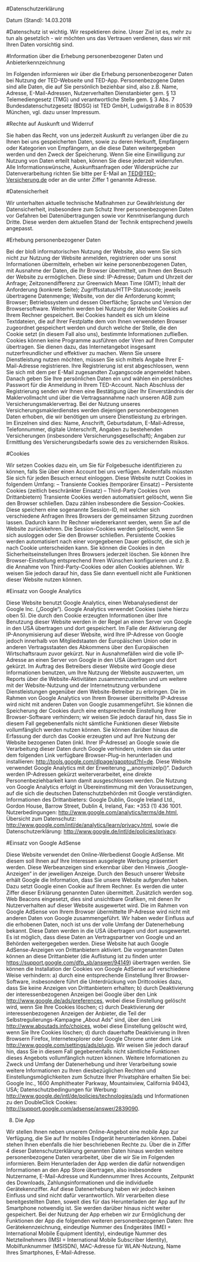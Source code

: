 #Datenschutzerklärung

Datum (Stand): 14.03.2018

#Datenschutz ist wichtig. Wir respektieren deine. Unser Ziel ist es, mehr zu tun als gesetzlich - wir möchten uns das Vertrauen verdienen, dass wir mit Ihren Daten vorsichtig sind.

#Information über die Erhebung personenbezogener Daten und Anbieterkennzeichnung

Im Folgenden informieren wir über die Erhebung personenbezogener Daten bei Nutzung der TED-Webseite und TED-App. Personenbezogene Daten sind alle Daten, die auf Sie persönlich beziehbar sind, also z.B. Name, Adresse, E-Mail-Adressen, Nutzerverhalten Dienstanbieter gem. § 13 Telemediengesetz (TMG) und verantwortliche Stelle gem. § 3 Abs. 7 Bundesdatenschutzgesetz (BDSG) ist TED GmbH, Ludwigstraße 8 in 80539 München, vgl. dazu unser Impressum. 


#Rechte auf Auskunft und Widerruf 

Sie haben das Recht, von uns jederzeit Auskunft zu verlangen über die zu Ihnen bei uns gespeicherten Daten, sowie zu deren Herkunft, Empfängern oder Kategorien von Empfängern, an die diese Daten weitergegeben werden und den Zweck der Speicherung. Wenn Sie eine Einwilligung zur Nutzung von Daten erteilt haben, können Sie diese jederzeit widerrufen. Alle Informationswünsche, Auskunftsanfragen oder Widersprüche zur Datenverarbeitung richten Sie bitte per E-Mail an TED@TED-Versicherung.de oder an die unter Ziffer 1 genannte Adresse. 


#Datensicherheit 

Wir unterhalten aktuelle technische Maßnahmen zur Gewährleistung der Datensicherheit, insbesondere zum Schutz Ihrer personenbezogenen Daten vor Gefahren bei Datenübertragungen sowie vor Kenntniserlangung durch Dritte. Diese werden dem aktuellen Stand der Technik entsprechend jeweils angepasst. 


#Erhebung personenbezogener Daten

Bei der bloß informatorischen Nutzung der Website, also wenn Sie sich nicht zur Nutzung der Website anmelden, registrieren oder uns sonst Informationen übermitteln, erheben wir keine personenbezogenen Daten, mit Ausnahme der Daten, die Ihr Browser übermittelt, um Ihnen den Besuch der Website zu ermöglichen. Diese sind: IP-Adresse; Datum und Uhrzeit der Anfrage; Zeitzonendifferenz zur Greenwich Mean Time (GMT); Inhalt der Anforderung (konkrete Seite); Zugriffsstatus/HTTP-Statuscode; jeweils übertragene Datenmenge; Website, von der die Anforderung kommt; Browser; Betriebssystem und dessen Oberfläche; Sprache und Version der Browsersoftware. Weiterhin werden bei Nutzung der Website Cookies auf Ihrem Rechner gespeichert. Bei Cookies handelt es sich um kleine Textdateien, die auf Ihrer Festplatte dem von Ihnen verwendeten Browser zugeordnet gespeichert werden und durch welche der Stelle, die den Cookie setzt (in diesem Fall also uns), bestimmte Informationen zufließen. Cookies können keine Programme ausführen oder Viren auf Ihren Computer übertragen. Sie dienen dazu, das Internetangebot insgesamt nutzerfreundlicher und effektiver zu machen. Wenn Sie unsere Dienstleistung nutzen möchten, müssen Sie sich mittels Angabe Ihrer E-Mail-Adresse registrieren. Ihre Registrierung ist erst abgeschlossen, wenn Sie sich mit dem per E-Mail zugesandten Zugangscode angemeldet haben. Danach geben Sie Ihre persönlichen Daten ein und wählen ein persönliches Passwort für die Anmeldung in Ihrem TED-Account. Nach Abschluss der Registrierung senden wir Ihnen eine Bestätigung über Ihr Einverständnis der Maklervollmacht und über die Vertragsannahme nach unseren AGB zum Versicherungsmaklervertrag. Bei der Nutzung unseres Versicherungsmaklerdienstes werden diejenigen personenbezogenen Daten erhoben, die wir benötigen um unsere Dienstleistung zu erbringen. Im Einzelnen sind dies: Name, Anschrift, Geburtsdatum, E-Mail-Adresse, Telefonnummer, digitale Unterschrift, Angaben zu bestehenden Versicherungen (insbesondere Versicherungsgesellschaft); Angaben zur Ermittlung des Versicherungsbedarfs sowie des zu versichernden Risikos. 


#Cookies

Wir setzen Cookies dazu ein, um Sie für Folgebesuche identifizieren zu können, falls Sie über einen Account bei uns verfügen. Andernfalls müssten Sie sich für jeden Besuch erneut einloggen. Diese Website nutzt Cookies in folgendem Umfang: 
– Transiente Cookies (temporärer Einsatz) 
– Persistente Cookies (zeitlich beschränkter Einsatz) 
– Third-Party Cookies (von Drittanbietern) Transiente Cookies werden automatisiert gelöscht, wenn Sie den Browser schließen. Dazu zählen insbesondere die Session-Cookies. Diese speichern eine sogenannte Session-ID, mit welcher sich verschiedene Anfragen Ihres Browsers der gemeinsamen Sitzung zuordnen lassen. Dadurch kann Ihr Rechner wiedererkannt werden, wenn Sie auf die Website zurückkehren. Die Session-Cookies werden gelöscht, wenn Sie sich ausloggen oder Sie den Browser schließen. Persistente Cookies werden automatisiert nach einer vorgegebenen Dauer gelöscht, die sich je nach Cookie unterscheiden kann. Sie können die Cookies in den Sicherheitseinstellungen Ihres Browsers jederzeit löschen. Sie können Ihre Browser-Einstellung entsprechend Ihren Wünschen konfigurieren und z. B. die Annahme von Third-Party-Cookies oder allen Cookies ablehnen. Wir weisen Sie jedoch darauf hin, dass Sie dann eventuell nicht alle Funktionen dieser Website nutzen können.


#Einsatz von Google Analytics

Diese Website benutzt Google Analytics, einen Webanalysedienst der Google Inc. („Google“). Google Analytics verwendet Cookies (siehe hierzu oben 5). Die durch den Cookie erzeugten Informationen über Ihre Benutzung dieser Website werden in der Regel an einen Server von Google in den USA übertragen und dort gespeichert. Im Falle der Aktivierung der IP-Anonymisierung auf dieser Website, wird Ihre IP-Adresse von Google jedoch innerhalb von Mitgliedstaaten der Europäischen Union oder in anderen Vertragsstaaten des Abkommens über den Europäischen Wirtschaftsraum zuvor gekürzt. Nur in Ausnahmefällen wird die volle IP-Adresse an einen Server von Google in den USA übertragen und dort gekürzt. Im Auftrag des Betreibers dieser Website wird Google diese Informationen benutzen, um Ihre Nutzung der Website auszuwerten, um Reports über die Website-Aktivitäten zusammenzustellen und um weitere mit der Website-Nutzung und der Internetnutzung verbundene Dienstleistungen gegenüber dem Website-Betreiber zu erbringen. Die im Rahmen von Google Analytics von Ihrem Browser übermittelte IP-Adresse wird nicht mit anderen Daten von Google zusammengeführt. Sie können die Speicherung der Cookies durch eine entsprechende Einstellung Ihrer Browser-Software verhindern; wir weisen Sie jedoch darauf hin, dass Sie in diesem Fall gegebenenfalls nicht sämtliche Funktionen dieser Website vollumfänglich werden nutzen können. Sie können darüber hinaus die Erfassung der durch das Cookie erzeugten und auf Ihre Nutzung der Website bezogenen Daten (inkl. Ihrer IP-Adresse) an Google sowie die Verarbeitung dieser Daten durch Google verhindern, indem sie das unter dem folgenden Link verfügbare Browser-Plug-in herunterladen und installieren: http://tools.google.com/dlpage/gaoptout?hl=de. Diese Website verwendet Google Analytics mit der Erweiterung „_anonymizeIp()“. Dadurch werden IP-Adressen gekürzt weiterverarbeitet, eine direkte Personenbeziehbarkeit kann damit ausgeschlossen werden. Die Nutzung von Google Analytics erfolgt in Übereinstimmung mit den Voraussetzungen, auf die sich die deutschen Datenschutzbehörden mit Google verständigten. Informationen des Drittanbieters: Google Dublin, Google Ireland Ltd., Gordon House, Barrow Street, Dublin 4, Ireland, Fax: +353 (1) 436 1001. Nutzerbedingungen: http://www.google.com/analytics/terms/de.html, Übersicht zum Datenschutz: http://www.google.com/intl/de/analytics/learn/privacy.html, sowie die Datenschutzerklärung: http://www.google.de/intl/de/policies/privacy. 


#Einsatz von Google AdSense

Diese Website verwendet den Online-Werbedienst Google AdSense. Mit diesem soll Ihnen auf Ihre Interessen ausgelegte Werbung präsentiert werden. Diese Werbeanzeigen sind erkennbar über den Hinweis „Google-Anzeigen“ in der jeweiligen Anzeige. Durch den Besuch unserer Website erhält Google die Information, dass Sie unsere Website aufgerufen haben. Dazu setzt Google einen Cookie auf Ihrem Rechner. Es werden die unter Ziffer dieser Erklärung genannten Daten übermittelt. Zusätzlich werden sog. Web Beacons eingesetzt, dies sind unsichtbare Grafiken, mit denen Ihr Nutzerverhalten auf dieser Website ausgewertet wird. Die im Rahmen von Google AdSense von Ihrem Browser übermittelte IP-Adresse wird nicht mit anderen Daten von Google zusammengeführt. Wir haben weder Einfluss auf die erhobenen Daten, noch ist uns der volle Umfang der Datenerhebung bekannt. Diese Daten werden in die USA übertragen und dort ausgewertet. Es ist möglich, dass diese Daten an Vertragspartner von Google und an Behörden weitergegeben werden. Diese Website hat auch Google AdSense-Anzeigen von Drittanbietern aktiviert. Die vorgenannten Daten können an diese Drittanbieter (die Auflistung ist zu finden unter https://support.google.com/dfp_sb/answer/94149) übertragen werden. Sie können die Installation der Cookies von Google AdSense auf verschiedene Weise verhindern: a) durch eine entsprechende Einstellung Ihrer Browser-Software, insbesondere führt die Unterdrückung von Drittcookies dazu, dass Sie keine Anzeigen von Drittanbietern erhalten; b) durch Deaktivierung der interessenbezogenen Anzeigen bei Google über den Link http://www.google.de/ads/preferences, wobei diese Einstellung gelöscht wird, wenn Sie Ihre Cookies löschen; c) durch Deaktivierung der interessenbezogenen Anzeigen der Anbieter, die Teil der Selbstregulierungs-Kampagne „About Ads“ sind, über den Link http://www.aboutads.info/choices, wobei diese Einstellung gelöscht wird, wenn Sie Ihre Cookies löschen; d) durch dauerhafte Deaktivierung in Ihren Browsern Firefox, Internetexplorer oder Google Chrome unter dem Link http://www.google.com/settings/ads/plugin. Wir weisen Sie jedoch darauf hin, dass Sie in diesem Fall gegebenenfalls nicht sämtliche Funktionen dieses Angebots vollumfänglich nutzen können. Weitere Informationen zu Zweck und Umfang der Datenerhebung und ihrer Verarbeitung sowie weitere Informationen zu Ihren diesbezüglichen Rechten und Einstellungsmöglichkeiten zum Schutze Ihrer Privatsphäre erhalten Sie bei: Google Inc., 1600 Amphitheater Parkway, Mountainview, California 94043, USA; Datenschutzbedingungen für Werbung: http://www.google.de/intl/de/policies/technologies/ads und Informationen zu den DoubleClick Cookies: http://support.google.com/adsense/answer/2839090. 


8. Die App

Wir stellen Ihnen neben unserem Online-Angebot eine mobile App zur Verfügung, die Sie auf Ihr mobiles Endgerät herunterladen können. Dabei stehen Ihnen ebenfalls die hier beschriebenen Rechte zu. Über die in Ziffer 4 dieser Datenschutzerklärung genannten Daten hinaus werden weitere personenbezogene Daten verarbeitet, über die wir Sie im Folgenden informieren. Beim Herunterladen der App werden die dafür notwendigen Informationen an den App Store übertragen, also insbesondere Nutzername, E-Mail-Adresse und Kundennummer Ihres Accounts, Zeitpunkt des Downloads, Zahlungsinformationen und die individuelle Gerätekennziffer. Auf diese Datenerhebung haben wir jedoch keinen Einfluss und sind nicht dafür verantwortlich. Wir verarbeiten diese bereitgestellten Daten, soweit dies für das Herunterladen der App auf Ihr Smartphone notwendig ist. Sie werden darüber hinaus nicht weiter gespeichert. Bei der Nutzung der App erheben wir zur Ermöglichung der Funktionen der App die folgenden weiteren personenbezogenen Daten: Ihre Gerätekennzeichnung, eindeutige Nummer des Endgerätes (IMEI = International Mobile Equipment Identity), eindeutige Nummer des Netzteilnehmers (IMSI = International Mobile Subscriber Identity), Mobilfunknummer (MSISDN), MAC-Adresse für WLAN-Nutzung, Name Ihres Smartphones, E-Mail-Adresse.


